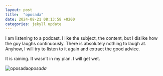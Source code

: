 ```yaml
---
layout: post
title:  "oposada"
date: 2024-08-21 08:13:58 +0200
categories: jekyll update
---
```


I am listening to a podcast. I like the subject, the content, but I dislike how the guy laughs continuously. There is absolutely nothing to laugh at. Anyhow, I will try to listen to it again and extract the good advice.   

It is raining. It wasn't in my plan. I will get wet.


![oposada]()*oposada*&nbsp;



[jekyll-docs]: https://jekyllrb.com/docs/home
[jekyll-gh]:   https://github.com/jekyll/jekyll
[jekyll-talk]: https://talk.jekyllrb.com/
